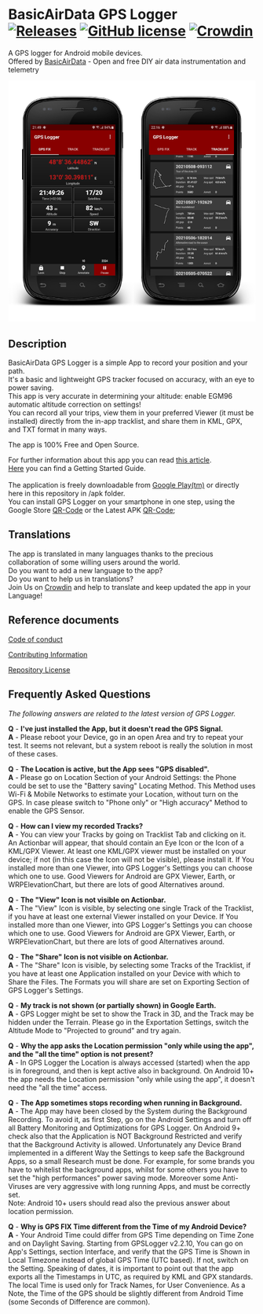 # BasicAirData GPS Logger<br>[![Releases](http://img.shields.io/github/release/BasicAirData/GPSLogger.svg?label=%20release%20)](https://github.com/BasicAirData/GPSLogger/releases) [![GitHub license](https://img.shields.io/badge/license-GPL_3-blue.svg?label=%20license%20)](https://raw.githubusercontent.com/BasicAirData/GPSLogger/master/LICENSE) [![Crowdin](https://d322cqt584bo4o.cloudfront.net/gpslogger/localized.svg)](https://crowdin.com/project/gpslogger) 
A GPS logger for Android mobile devices.<br>
Offered by [BasicAirData](http://www.basicairdata.eu) - Open and free DIY air data instrumentation and telemetry 

![alt tag](https://github.com/BasicAirData/GPSLogger/blob/master/screenshots/Image_01.png)

## Description

BasicAirData GPS Logger is a simple App to record your position and your path.<br>
It's a basic and lightweight GPS tracker focused on accuracy, with an eye to power saving.<br>
This app is very accurate in determining your altitude: enable EGM96 automatic altitude correction on settings!<br>
You can record all your trips, view them in your preferred Viewer (it must be installed) directly from the in-app tracklist, and share them in KML, GPX, and TXT format in many ways.

The app is 100% Free and Open Source.

For further information about this app you can read [this article](http://www.basicairdata.eu/projects/android/android-gps-logger/).<br>
[Here](http://www.basicairdata.eu/projects/android/android-gps-logger/getting-started-guide-for-gps-logger/) you can find a Getting Started Guide.<br><br>
The application is freely downloadable from [Google Play(tm)](https://play.google.com/store/apps/details?id=eu.basicairdata.graziano.gpslogger) or directly here in this repository in /apk folder.<br>
You can install GPS Logger on your smartphone in one step, using the Google Store [QR-Code](https://github.com/BasicAirData/GPSLogger/blob/master/screenshots/qrcode%20-%20Google%20Store.png) or the Latest APK [QR-Code](https://github.com/BasicAirData/GPSLogger/blob/master/screenshots/qrcode.png);

## Translations

The app is translated in many languages thanks to the precious collaboration of some willing users around the world.<br>
Do you want to add a new language to the app?<br>
Do you want to help us in translations?<br>
Join Us on [Crowdin](https://crowdin.com/project/gpslogger) and help to translate and keep updated the app in your Language!

## Reference documents

[Code of conduct](CODE_OF_CONDUCT.md)

[Contributing Information](CONTRIBUTING.md)

[Repository License](LICENSE)

## Frequently Asked Questions

<i>The following answers are related to the latest version of GPS Logger.</i>

<b>Q</b> - <b>I've just installed the App, but it doesn't read the GPS Signal.</b><br>
<b>A</b> - Please reboot your Device, go in an open Area and try to repeat your test. It seems not relevant, but a system reboot is really the solution in most of these cases.

<b>Q</b> - <b>The Location is active, but the App sees "GPS disabled".</b><br>
<b>A</b> - Please go on Location Section of your Android Settings: the Phone could be set to use the "Battery saving" Locating Method. This Method uses Wi-Fi & Mobile Networks to estimate your Location, without turn on the GPS. In case please switch to "Phone only" or "High accuracy" Method to enable the GPS Sensor.

<b>Q</b> - <b>How can I view my recorded Tracks?</b><br>
<b>A</b> - You can view your Tracks by going on Tracklist Tab and clicking on it. An Actionbar will appear, that should contain an Eye Icon or the Icon of a KML/GPX Viewer. At least one KML/GPX viewer must be installed on your device; if not (in this case the Icon will not be visible), please install it. If You installed more than one Viewer, into GPS Logger's Settings you can choose which one to use. Good Viewers for Android are GPX Viewer, Earth, or WRPElevationChart, but there are lots of good Alternatives around.

<b>Q</b> - <b>The "View" Icon is not visible on Actionbar.</b><br>
<b>A</b> - The "View" Icon is visible, by selecting one single Track of the Tracklist, if you have at least one external Viewer installed on your Device. If You installed more than one Viewer, into GPS Logger's Settings you can choose which one to use. Good Viewers for Android are GPX Viewer, Earth, or WRPElevationChart, but there are lots of good Alternatives around.

<b>Q</b> - <b>The "Share" Icon is not visible on Actionbar.</b><br>
<b>A</b> - The "Share" Icon is visible, by selecting some Tracks of the Tracklist, if you have at least one Application installed on your Device with which to Share the Files. The Formats you will share are set on Exporting Section of GPS Logger's Settings.

<b>Q</b> - <b>My track is not shown (or partially shown) in Google Earth.</b><br>
<b>A</b> - GPS Logger might be set to show the Track in 3D, and the Track may be hidden under the Terrain. Please go in the Exportation Settings, switch the Altitude Mode to "Projected to ground" and try again.

<b>Q</b> - <b>Why the app asks the Location permission "only while using the app", and the "all the time" option is not present?</b><br>
<b>A</b> - In GPS Logger the Location is always accessed (started) when the app is in foreground, and then is kept active also in background. On Android 10+ the app needs the Location permission "only while using the app", it doesn't need the "all the time" access.

<b>Q</b> - <b>The App sometimes stops recording when running in Background.</b><br>
<b>A</b> - The App may have been closed by the System during the Background Recording. To avoid it, as first Step, go on the Android Settings and turn off all Battery Monitoring and Optimizations for GPS Logger. On Android 9+ check also that the Application is NOT Background Restricted and verify that the Background Activity is allowed. Unfortunately any Device Brand implemented in a different Way the Settings to keep safe the Background Apps, so a small Research must be done. For example, for some brands you have to whitelist the background apps, whilst for some others you have to set the "high performances" power saving mode. Moreover some Anti-Viruses are very aggressive with long running Apps, and must be correctly set.<br>
Note: Android 10+ users should read also the previous answer about location permission.

<b>Q</b> - <b>Why is GPS FIX Time different from the Time of my Android Device?</b><br>
<b>A</b> - Your Android Time could differ from GPS Time depending on Time Zone and on Daylight Saving. Starting from GPSLogger v2.2.10, You can go on App's Settings, section Interface, and verify that the GPS Time is Shown in Local Timezone instead of global GPS Time (UTC based). If not, switch on the Setting. Speaking of dates, it is important to point out that the app exports all the Timestamps in UTC, as required by KML and GPX standards. The local Time is used only for Track Names, for User Convenience. As a Note, the Time of the GPS should be slightly different from Android Time (some Seconds of Difference are common).
